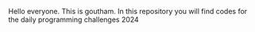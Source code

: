 Hello everyone. This is goutham. In this repository you will find codes for the daily programming challenges 2024
